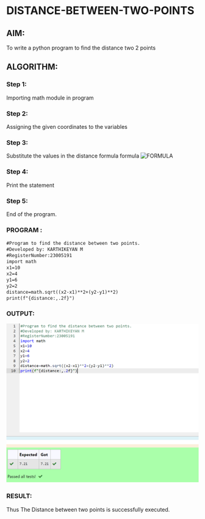 # DISTANCE-BETWEEN-TWO-POINTS

## AIM:
To write a python program to find the distance two 2 points

## ALGORITHM:

### Step 1:
Importing math module in program

### Step 2:
Assigning the given coordinates to the variables

### Step 3:
Substitute the values in the distance formula formula
![FORMULA](/formula.JPG)

### Step 4:
Print the statement

### Step 5:
End of the program.

### PROGRAM :
``````
#Program to find the distance between two points.
#Developed by: KARTHIKEYAN M
#RegisterNumber:23005191
import math
x1=10
x2=4
y1=6
y2=2
distance=math.sqrt((x2-x1)**2+(y2-y1)**2)
print(f"{distance:,.2f}")
``````

### OUTPUT:
![OUTPUT](/output.png)

### RESULT:
Thus The Distance between two points is successfully executed.
